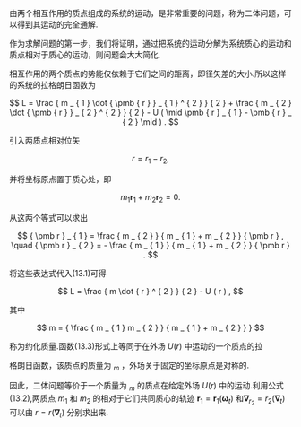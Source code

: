 由两个相互作用的质点组成的系统的运动，是非常重要的问题，称为二体问题，可以得到其运动的完全通解.

作为求解问题的第一步，我们将证明，通过把系统的运动分解为系统质心的运动和质点相对于质心的运动，则问题会大大简化.

相互作用的两个质点的势能仅依赖于它们之间的距离，即径矢差的大小.所以这样的系统的拉格朗日函数为

$$
L = \frac { m _ { 1 } \dot { \pmb { r } } _ { 1 } ^ { 2 } } { 2 } + \frac { m _ { 2 } \dot { \pmb { r } } _ { 2 } ^ { 2 } } { 2 } - U ( \mid \pmb { r } _ { 1 } - \pmb { r } _ { 2 } \mid ) .
$$

引入两质点相对位矢

$$
r = r _ { 1 } - r _ { 2 } ,
$$

并将坐标原点置于质心处，即

$$
m _ { 1 } \pmb { r } _ { 1 } + m _ { 2 } \pmb { r } _ { 2 } = 0 .
$$

从这两个等式可以求出

$$
{ \pmb r } _ { 1 } = \frac { m _ { 2 } } { m _ { 1 } + m _ { 2 } } { \pmb r } , \quad { \pmb r } _ { 2 } = - \frac { m _ { 1 } } { m _ { 1 } + m _ { 2 } } { \pmb r } .
$$

将这些表达式代入(13.1)可得

$$
L = \frac { m \dot { r } ^ { 2 } } { 2 } - U ( r ) ,
$$

其中

$$
m = { \frac { m _ { 1 } m _ { 2 } } { m _ { 1 } + m _ { 2 } } }
$$

称为约化质量.函数(13.3)形式上等同于在外场 $U ( r )$ 中运动的一个质点的拉

格朗日函数，该质点的质量为 $_ m$ ，外场关于固定的坐标原点是对称的.

因此，二体问题等价于一个质量为 $_ m$ 的质点在给定外场 $U ( r )$ 中的运动.利用公式(13.2),两质点 $m _ { 1 }$ 和 $m _ { 2 }$ 的相对于它们共同质心的轨迹 $\pmb { r } _ { 1 } = \pmb { r } _ { 1 } ( \mathbf { \omega } _ { t } )$ 和$\mathbf { \nabla } _ { r _ { 2 } } = r _ { 2 } ( \mathbf { \nabla } _ { t } )$ 可以由 $r = r ( \mathbf { \nabla } _ { t } )$ 分别求出来.